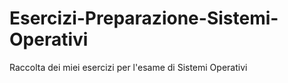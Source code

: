 # Esercizi-Preparazione-Sistemi-Operativi
Raccolta dei miei esercizi per l'esame di Sistemi Operativi

